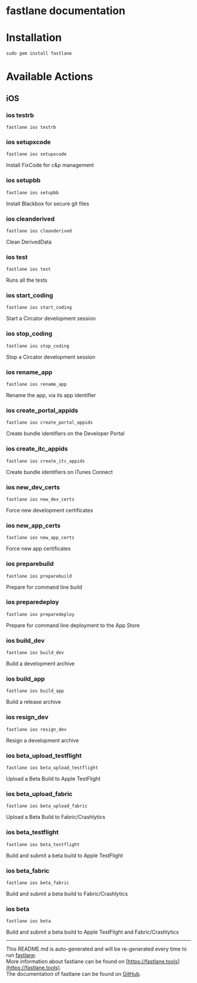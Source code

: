 fastlane documentation
================
# Installation
```
sudo gem install fastlane
```
# Available Actions
## iOS
### ios testrb
```
fastlane ios testrb
```

### ios setupxcode
```
fastlane ios setupxcode
```
Install FixCode for c&p management
### ios setupbb
```
fastlane ios setupbb
```
Install Blackbox for secure git files
### ios cleanderived
```
fastlane ios cleanderived
```
Clean DerivedData
### ios test
```
fastlane ios test
```
Runs all the tests
### ios start_coding
```
fastlane ios start_coding
```
Start a Circator development session
### ios stop_coding
```
fastlane ios stop_coding
```
Stop a Circator development session
### ios rename_app
```
fastlane ios rename_app
```
Rename the app, via its app identifier
### ios create_portal_appids
```
fastlane ios create_portal_appids
```
Create bundle identifiers on the Developer Portal
### ios create_itc_appids
```
fastlane ios create_itc_appids
```
Create bundle identifiers on iTunes Connect
### ios new_dev_certs
```
fastlane ios new_dev_certs
```
Force new development certificates
### ios new_app_certs
```
fastlane ios new_app_certs
```
Force new app certificates
### ios preparebuild
```
fastlane ios preparebuild
```
Prepare for command line build
### ios preparedeploy
```
fastlane ios preparedeploy
```
Prepare for command line deployment to the App Store
### ios build_dev
```
fastlane ios build_dev
```
Build a development archive
### ios build_app
```
fastlane ios build_app
```
Build a release archive
### ios resign_dev
```
fastlane ios resign_dev
```
Resign a development archive
### ios beta_upload_testflight
```
fastlane ios beta_upload_testflight
```
Upload a Beta Build to Apple TestFlight
### ios beta_upload_fabric
```
fastlane ios beta_upload_fabric
```
Upload a Beta Build to Fabric/Crashlytics
### ios beta_testflight
```
fastlane ios beta_testflight
```
Build and submit a beta build to Apple TestFlight
### ios beta_fabric
```
fastlane ios beta_fabric
```
Build and submit a beta build to Fabric/Crashlytics
### ios beta
```
fastlane ios beta
```
Build and submit a beta build to Apple TestFlight and Fabric/Crashlytics

----

This README.md is auto-generated and will be re-generated every time to run [fastlane](https://fastlane.tools).  
More information about fastlane can be found on [https://fastlane.tools](https://fastlane.tools).  
The documentation of fastlane can be found on [GitHub](https://github.com/fastlane/fastlane).
